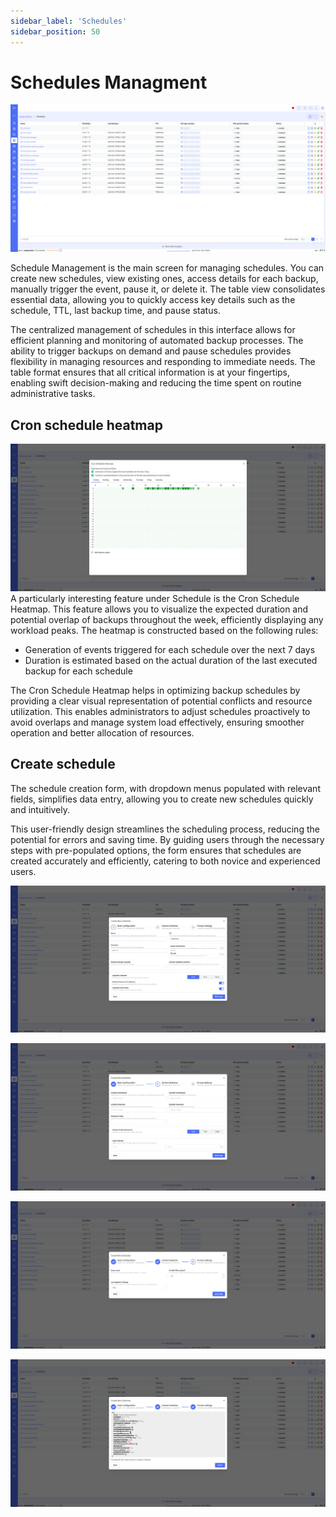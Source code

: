 ```yaml
---
sidebar_label: 'Schedules'
sidebar_position: 50
---
```


# Schedules Managment

![schedules](./../../assets/screenshots/06_schedule.png)

Schedule Management is the main screen for managing schedules. You can create new schedules, view existing ones, access details for each backup, manually trigger the event, pause it, or delete it. The table view consolidates essential data, allowing you to quickly access key details such as the schedule, TTL, last backup time, and pause status.

The centralized management of schedules in this interface allows for efficient planning and monitoring of automated backup processes. The ability to trigger backups on demand and pause schedules provides flexibility in managing resources and responding to immediate needs. The table format ensures that all critical information is at your fingertips, enabling swift decision-making and reducing the time spent on routine administrative tasks.

## Cron schedule heatmap

![cron schedule heatmap](./../../assets/screenshots/16_cron_schedule_heatmap.png)
A particularly interesting feature under Schedule is the Cron Schedule Heatmap. This feature allows you to visualize the expected duration and potential overlap of backups throughout the week, efficiently displaying any workload peaks. The heatmap is constructed based on the following rules:

- Generation of events triggered for each schedule over the next 7 days
- Duration is estimated based on the actual duration of the last executed backup for each schedule

The Cron Schedule Heatmap helps in optimizing backup schedules by providing a clear visual representation of potential conflicts and resource utilization. This enables administrators to adjust schedules proactively to avoid overlaps and manage system load effectively, ensuring smoother operation and better allocation of resources.

## Create schedule

The schedule creation form, with dropdown menus populated with relevant fields, simplifies data entry, allowing you to create new schedules quickly and intuitively.

This user-friendly design streamlines the scheduling process, reducing the potential for errors and saving time. By guiding users through the necessary steps with pre-populated options, the form ensures that schedules are created accurately and efficiently, catering to both novice and experienced users.

![create schedule](./../../assets/screenshots/07_create_schedule_1.png)

![create schedule](./../../assets/screenshots/07_create_schedule_2.png)

![create schedule](./../../assets/screenshots/07_create_schedule_3.png)

![create schedule](./../../assets/screenshots/07_create_schedule_4.png)